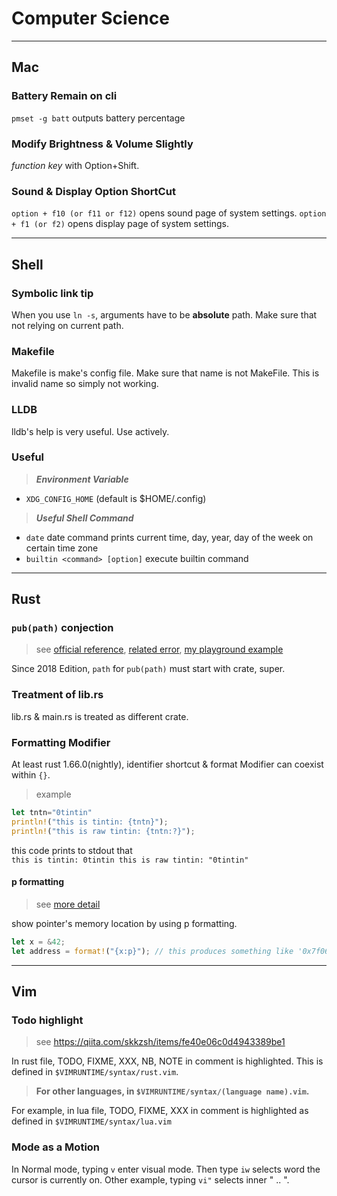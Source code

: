 # Computer Science

---

## Mac

### Battery Remain on cli

`pmset -g batt` outputs battery percentage

### Modify Brightness & Volume Slightly

*function key* with Option+Shift.

### Sound & Display Option ShortCut

`option + f10 (or f11 or f12)` opens sound page of system settings. 
`option + f1 (or f2)` opens display page of system settings. 

---

## Shell

### Symbolic link tip

When you use `ln -s`, arguments have to be **absolute** path.
Make sure that not relying on current path.

### Makefile

Makefile is make's config file. Make sure that name is not MakeFile.
This is invalid name so simply not working.

### LLDB

lldb's help is very useful. Use actively.

### Useful

>***Environment Variable***

- `XDG_CONFIG_HOME` (default is $HOME/.config)

>***Useful Shell Command***

- `date`
date command prints current time, day, year, day of the week on certain time zone
- `builtin <command> [option]`
execute builtin command

---

## Rust

### `pub(path)` conjection

>see [official reference](https://doc.rust-lang.org/reference/visibility-and-privacy.html#pubin-path-pubcrate-pubsuper-and-pubself), [related error](https://doc.rust-lang.org/error-index.html#E0704), [my playground example](https://github.com/ah-y/playground/blob/master/rust/elseeee/src/main.rs)

Since 2018 Edition, `path` for `pub(path)` must start with crate, super.

### Treatment of lib.rs

lib.rs & main.rs is treated as different crate.

### Formatting Modifier

At least rust 1.66.0(nightly), identifier shortcut & format Modifier can coexist within `{}`.

>example
```rust
let tntn="0tintin"
println!("this is tintin: {tntn}");
println!("this is raw tintin: {tntn:?}");
```

this code prints to stdout that  
`this is tintin: 0tintin
this is raw tintin: "0tintin"`

#### p formatting

>see [more detail](https://doc.rust-lang.org/core/fmt/trait.Pointer.html)

show pointer's memory location by using p formatting.

```rust
let x = &42;
let address = format!("{x:p}"); // this produces something like '0x7f06092ac6d0'
```

---

## Vim

### Todo highlight

>see <https://qiita.com/skkzsh/items/fe40e06c0d4943389be1>

In rust file, TODO, FIXME, XXX, NB, NOTE in comment is highlighted.
This is defined in `$VIMRUNTIME/syntax/rust.vim`.

>**For other languages, in `$VIMRUNTIME/syntax/(language name).vim`.**

For example, in lua file, TODO, FIXME, XXX in comment is highlighted
as defined in  `$VIMRUNTIME/syntax/lua.vim`

### Mode as a Motion

In Normal mode, typing `v` enter visual mode. Then type `iw` selects word the cursor is currently on.
Other example, typing `vi"` selects inner " .. ".
